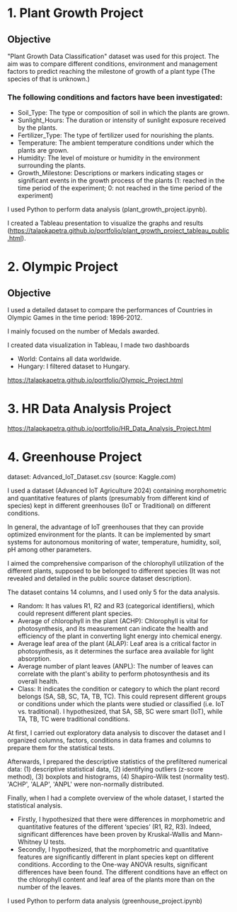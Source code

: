 
# 1. Plant Growth Project


## Objective

"Plant Growth Data Classification" dataset was used for this project. The aim was to compare different conditions, environment and management factors to predict reaching the milestone of growth of a plant type (The species of that is unknown.)

### The following conditions and factors have been investigated:

- Soil_Type: The type or composition of soil in which the plants are grown.
- Sunlight_Hours: The duration or intensity of sunlight exposure received by the plants.
- Fertilizer_Type: The type of fertilizer used for nourishing the plants.
- Temperature: The ambient temperature conditions under which the plants are grown. 
- Humidity: The level of moisture or humidity in the environment surrounding the plants.
- Growth_Milestone: Descriptions or markers indicating stages or significant events in the growth process of the plants (1: reached in the time period of the experiment; 0: not reached in the time period of the experiment)

I used Python to perform data analysis (plant_growth_project.ipynb).

I created a Tableau presentation to visualize the graphs and results (https://talapkapetra.github.io/portfolio/plant_growth_project_tableau_public.html).

# 2. Olympic Project

## Objective

I used a detailed dataset to compare the performances of Countries in Olympic Games in the time period: 1896-2012.

I mainly focused on the number of Medals awarded. 

I created data visualization in Tableau, I made two dashboards
- World: Contains all data worldwide.
- Hungary: I filtered dataset to Hungary.

https://talapkapetra.github.io/portfolio/Olympic_Project.html

# 3. HR Data Analysis Project

https://talapkapetra.github.io/portfolio/HR_Data_Analysis_Project.html

# 4. Greenhouse Project

dataset: Advanced_IoT_Dataset.csv (source: Kaggle.com)

I used a dataset (Advanced IoT Agriculture 2024) containing morphometric and quantitative features of plants (presumably from different kind of species) kept in different greenhouses (IoT or Traditional) on different conditions.

In general, the advantage of IoT greenhouses that they can provide optimized environment for the plants. It can be implemented by smart systems for autonomous monitoring of water, temperature, humidity, soil, pH among other parameters.

I aimed the comprehensive comparison of the chlorophyll utilization of the different plants, supposed to be belonged to different species (It was not revealed and detailed in the public source dataset description).

The dataset contains 14 columns, and I used only 5 for the data analysis. 
- Random: It has values R1, R2 and R3 (categorical identifiers), which could represent different plant species.
- Average of chlorophyll in the plant (ACHP): Chlorophyll is vital for photosynthesis, and its measurement can indicate the health and efficiency of the plant in converting light energy into chemical energy.
- Average leaf area of the plant (ALAP): Leaf area is a critical factor in photosynthesis, as it determines the surface area available for light absorption.
- Average number of plant leaves (ANPL): The number of leaves can correlate with the plant's ability to perform photosynthesis and its overall health.
- Class: It indicates the condition or category to which the plant record belongs (SA, SB, SC, TA, TB, TC). This could represent different groups or conditions under which the plants were studied or classified (i.e. IoT vs. traditional). I hypothesized, that SA, SB, SC were smart (IoT), while TA, TB, TC were traditional conditions. 

At first, I carried out exploratory data analysis to discover the dataset and I organized columns, factors, conditions in data frames and columns to prepare them for the statistical tests.

Afterwards, I prepared the descriptive statistics of the prefiltered numerical data: (1) descriptive statistical data, (2) identifying outliers (z-score method), (3) boxplots and histograms, (4) Shapiro-Wilk test (normality test). 'ACHP', 'ALAP', 'ANPL' were non-normally distributed.

Finally, when I had a complete overview of the whole dataset, I started the statistical analysis. 
- Firstly, I hypothesized that there were differences in morphometric and quantitative features of the different ‘species’ (R1, R2, R3). Indeed, significant differences have been proven by Kruskal-Wallis and Mann-Whitney U tests. 
- Secondly, I hypothesized, that the morphometric and quantitative features are significantly different in plant species kept on different conditions. According to the One-way ANOVA results, significant differences have been found. The different conditions have an effect on the chlorophyll content and leaf area of the plants more than on the number of the leaves.

I used Python to perform data analysis (greenhouse_project.ipynb)



